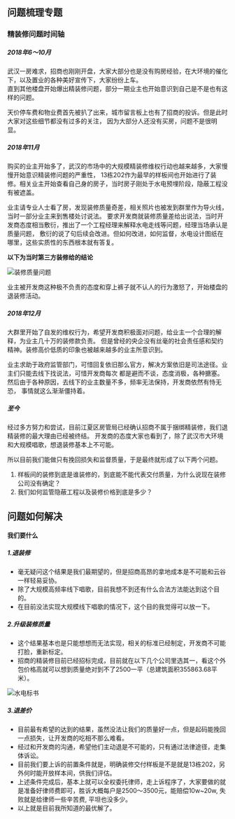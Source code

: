 ## 问题梳理专题

### 精装修问题时间轴
##### 2018年6～10月
武汉一房难求，招商也刚刚开盘，大家大部分也是没有购房经验，在大环境的催化下，以及置业的各种美好宣传下，大家纷纷上车。        
直到其他楼盘开始爆出精装修问题，部分一期业主也开始意识到自己是不是也有这样的问题。

天价停车费和物业费首先被扒了出来，城市留言板上也有了招商的投诉。但是此时大家对这些细节都没有过多的关注，
因为大部分人还没有买房，问题不是很明显。

##### 2018年11月
购买的业主开始多了，武汉的市场中的大规模精装修维权行动也越来越多，大家慢慢开始意识精装修问题的严重性，
13栋202作为最早的样板间也开始进行了装修。相关业主开始查看自己身的房子，当时房子刚处于水电预埋阶段，隐蔽工程没有被遮盖。  

业主请专业人士看了房，发现装修质量奇差，相关照片也被发到群里作为导火线，当时一部分业主来到售楼处讨说法。
要求开发商就装修质量差给出说法，当时开发商态度相当敷衍，推出了一个工程经理来解释水电走线等问题，经理当场承认是质量问题，
敷衍的说了句后续会改进。但如何改进，如何监督，水电设计图纸在哪里，这些实质性的东西根本就有答复。

**以下为当时第三方装修给的结论**

![装修质量问题](http://image.limhu.com/1547453579.png?imageMogr2/thumbnail/!70p)


业主被开发商这种极不负责的态度和穿上裤子就不认人的行为激怒了，开始楼盘的退装修活动。

##### 2018年12月
大群里开始了自发的维权行为，希望开发商积极面对问题，给业主一个合理的解释，为业主几十万的装修款负责。
但是曾经的央企没有丝毫的社会责任感和契约精神。装修高价低质的印象也被越来越多的业主所意识到。

业主求助于政府监管部门，可惜回复依旧那么官方，解决方案依旧是司法途径。业主们只能去线下找说法，可惜开发商每次
都是避而不谈，态度消极，各种搪塞。然后由于各种原因，去线下的业主数量不多，频率无法保持，开发商依然有恃无恐，
事情就这么渐渐僵持着。

##### 至今
经过多方努力和尝试，目前江夏区房管局已经确认招商不属于捆绑精装修，我们退精装修的最大理由已经被终结。
开发商的态度大家也看到了，除了武汉市大环境和大规模唱歌，想退装修基本上不可能。

所以目前我们能做只有挽回损失和监督质量，于是最终就形成了以下两个问题。
1. 样板间的装修到底是谁装修的，到底能不能代表交付质量，为什么说现在装修公司没有确定？
2. 我们如何监管隐蔽工程以及装修价格到底是多少？

## 问题如何解决
#### 我们要什么
##### 1.退装修
* 毫无疑问这个结果是我们最期望的，但是招商高昂的拿地成本是不可能和云谷一样轻易妥协。
* 除了大规模高频率线下唱歌，目前我想不到还有什么合法方法能达到这个目的。
* 在目前没法实现大规模线下唱歌的情况下，这个目的我觉得可以放一下。

##### 2.升级装修质量
* 这个结果基本也是只能想想而无法实现，相关的标准已经制定，开发商不可能打脸，重新标定。
* 招商的精装修目前已经招标完成，目前就在以下几个公司里选其一，看这个外包价格高就可以想到质量绝对到不了2500一平（总建筑面积355863.68平米）。

![水电标书](http://image.limhu.com/WechatIMG107.png)

##### 3.退差价
* 目前最有希望的达到的结果，虽然没法让我们的质量好一点，但是起码能挽回一点损失，让开发商的吃相不那么难看。
* 经过和开发商的沟通，希望他们主动退是不可能的，只有通过法律途径，走集体诉讼。
* 目前我们要上诉的前置条件就是，明确装修交付样板是不是就是13栋202，另外何时能开放样本间，供我们评估。
* 上述条件完成后，基本上就可以全权委托律师，走上诉程序了，大家要做的就是准备好律师费即可，胜诉大概每户是2500～3500元，能赔偿10w~20w,
失败就是给律师一些辛苦费, 平坦也没多少。
* 以上就是目前我所知道的最优解了。


